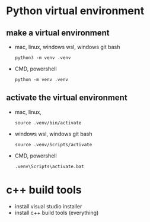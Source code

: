 # Python virtual environment

## make a virtual environment

 - mac, linux, windows wsl, windows git bash

    `python3 -m venv .venv`

 - CMD, powershell

    `python -m venv .venv`


## activate the virtual environment

 - mac, linux,  

    `source .venv/bin/activate`

 - windows wsl, windows git bash

    `source .venv/Scripts/activate`

 - CMD, powershell

    `.venv\Scripts\activate.bat`


# c++ build tools

   - install visual studio installer
   - install c++ build tools (everything)